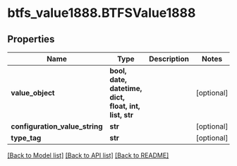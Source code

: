 # btfs_value1888.BTFSValue1888

## Properties
Name | Type | Description | Notes
------------ | ------------- | ------------- | -------------
**value_object** | **bool, date, datetime, dict, float, int, list, str** |  | [optional] 
**configuration_value_string** | **str** |  | [optional] 
**type_tag** | **str** |  | [optional] 

[[Back to Model list]](../README.md#documentation-for-models) [[Back to API list]](../README.md#documentation-for-api-endpoints) [[Back to README]](../README.md)



